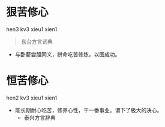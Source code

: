 # 狠苦修心
hen3 kv3 xieu1 xien1
> 东台方言词典
- 与卧薪尝胆同义，拼命吃苦修炼，以图成功。

# 恒苦修心
hen2 kv3 xieu1 xien1
+ 能长期耐心吃苦，修养心性，干一番事业。谓下了极大的决心。
  * 泰兴方言辞典
